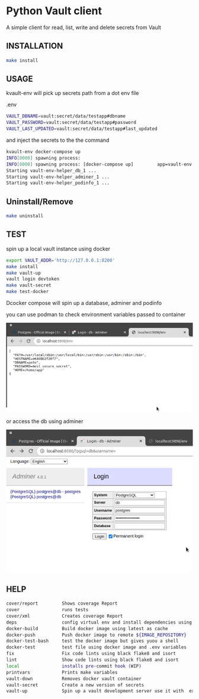 # Python Vault client

A simple client for read, list, write and delete secrets from  Vault

## INSTALLATION

```bash
make install
```
## USAGE
kvault-env will pick up secrets path from a dot env file

.env 

```bash
VAULT_DBNAME=vault:secret/data/testapp#dbname
VAULT_PASSWORD=vault:secret/data/testapp#password 
VAULT_LAST_UPDATED=vault:secret/data/testapp#last_updated 
```

and inject the secrets to the the command 

```bash
kvault-env docker-compose up
INFO[0000] spawning process: 
INFO[0000] spawning process: [docker-compose up]         app=vault-env
Starting vault-env-helper_db_1 ... 
Starting vault-env-helper_adminer_1 ... 
Starting vault-env-helper_podinfo_1 ... 
```

## Uninstall/Remove

```bash
make uninstall
```

## TEST


spin up a local vault instance using docker
```bash
export VAULT_ADDR='http://127.0.0.1:8200' 
make install 
make vault-up 
vault login devtoken
make vault-secret 
make test-docker 
```
Dcocker compose will spin up a database, adminer and podinfo

you can use podman to check environment variables passed to container

 ![http://localhost:9898/env](https://github.com/juanitomint/vault-env-helper/blob/main/img/podinfo.png?raw=true)

or  access the db using adminer

 ![http://localhost:8080](https://github.com/juanitomint/vault-env-helper/blob/main/img/adminer.png?raw=true)

## HELP
```bash
cover/report         Shows coverage Report
cover                runs tests
cover/xml            Creates coverage Report
deps                 config virtual env and install dependencies using poetry
docker-build         Build docker image using latest as cache
docker-push          Push docker image to remote ${IMAGE_REPOSITORY}
docker-test-bash     test the docker image but gives yuou a shell
docker-test          test file using docker image and .env variables
fix                  Fix code lints using black flake8 and isort
lint                 Show code lints using black flake8 and isort
local                installs pre-commit hook (WIP)
printvars            Prints make variables
vault-down           Removes docker vault container
vault-secret         Create a new version of secrets
vault-up             Spin up a vault development server use it with  export VAULT_ADDR='http://127.0.0.1:8200'
```